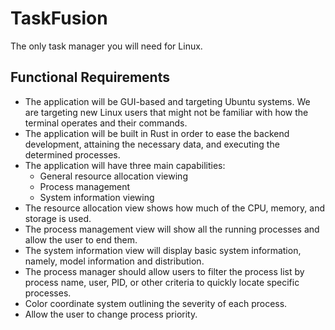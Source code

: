 # TaskFusion

The only task manager you will need for Linux.

## Functional Requirements

- The application will be GUI-based and targeting Ubuntu systems. We are targeting new Linux users that might not be familiar with how the terminal operates and their commands.
- The application will be built in Rust in order to ease the backend development, attaining the necessary data, and executing the determined processes. 
- The application will have three main capabilities: 
  - General resource allocation viewing
  - Process management
  - System information viewing
- The resource allocation view shows how much of the CPU, memory, and storage is used.
- The process management view will show all the running processes and allow the user to end them.
- The system information view will display basic system information, namely, model information and distribution.
- The process manager should allow users to filter the process list by process name, user, PID, or other criteria to quickly locate specific processes.
- Color coordinate system outlining the severity of each process.
- Allow the user to change process priority.
